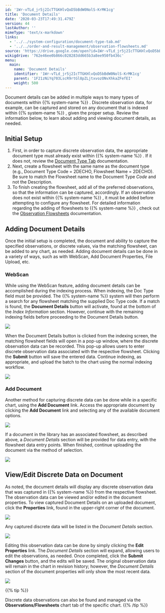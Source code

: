 ```yaml
---
id: '1Wr-vTLd_jr5j2IcTTGKHlvQoD5bBdW0NolS-KrMK1cg'
title: 'Document Details'
date: '2020-03-23T17:49:31.479Z'
version: 44
lastAuthor: ''
mimeType: 'text/x-markdown'
links:
  - '../../system-configuration/document-type-tab.md'
  - '../../order-and-result-management/observation-flowsheets.md'
source: 'https://drive.google.com/open?id=1Wr-vTLd_jr5j2IcTTGKHlvQoD5bBdW0NolS-KrMK1cg'
wikigdrive: '762e46ee0b866c028283dd665b3a8ee950fb436c'
menu:
  main:
    name: 'Document Details'
    identifier: '1Wr-vTLd_jr5j2IcTTGKHlvQoD5bBdW0NolS-KrMK1cg'
    parent: '1F21zNiYq703LscR9rtGl8pZLjtxvozONvXhkaZFefEI'
    weight: 500
---
```

Document details can be added in multiple ways to many types of documents within {{% system-name %}} . Discrete observation data, for example, can be captured and stored on any document that is indexed within {{% system-name %}} , given the proper setup. Review the information below, to learn about adding and viewing document details, as needed.

## Initial Setup

1. First, in order to capture discrete observation data, the appropriate document type must already exist within {{% system-name %}} . If it does not, review the [Document Type Tab](../../system-configuration/document-type-tab.md) documentation.
2. Next, create a flowsheet with the same name as the document type (e.g., Document Type Code = 2DECHO, Flowsheet Name = 2DECHO). Be sure to match the Flowsheet name to the Document Type <em>Code</em> and not the Description.
3. To finish creating the flowsheet, add all of the preferred observations, so that the information can be captured, accordingly. If an observation does not exist within {{% system-name %}} , it must be added before attempting to configure any flowsheet.
For detailed information regarding the adding of flowsheets to {{% system-name %}} , check out the [Observation Flowsheets](../../order-and-result-management/observation-flowsheets.md) documentation.

## Adding Document Details

Once the initial setup is completed, the document and ability to capture the specified observations, or discrete values, via the matching flowsheet, can be added to any chart, as needed. Adding document details can be done in a variety of ways, such as with WebScan, Add Document Properties, File Upload, etc.

### WebScan

While using the WebScan feature, adding document details can be accomplished during the indexing process. When indexing, the Doc Type field must be provided. The {{% system-name %}} system will then perform a search for any flowsheet matching the supplied Doc Type code. If a match is found, the **Document Details** button will activate, found at the bottom of the *Index Information* section. However, continue with the remaining indexing fields before proceeding to the Document Details button.

![](../document-details.assets/100002010000035D0000015A9E7B60F81BA4941B.png)

When the Document Details button is clicked from the indexing screen, the matching flowsheet fields will open in a pop-up window, where the discrete observation data can be recorded. This pop-up allows users to enter discrete observation data associated with the respective flowsheet. Clicking the **Submit** button will save the entered data. Continue indexing, as appropriate, and upload the batch to the chart using the normal indexing workflow.

![](../document-details.assets/100000000000026E000000D73839C289C5E737A0.png)


### Add Document

Another method for capturing discrete data can be done while in a specific chart, using the **Add Document** link. Access the appropriate document by clicking the **Add Document** link and selecting any of the available document options.

![](../document-details.assets/10000201000004B2000000E15A6F97C8F032B791.png)

If a document in the library has an associated flowsheet, as described above, a *Document Details* section will be provided for data entry, with the flowsheet data entry points. When finished, continue uploading the document via the method of selection.

![](../document-details.assets/100002010000035200000191B56745F97B8F090C.png)


## View/Edit Discrete Data on Document

As noted, the document details will display any discrete observation data that was captured in {{% system-name %}} from the respective flowsheet. The observation data can be viewed and/or edited in the document properties. To view captured Document Details on an uploaded document, click the **Properties** link, found in the upper-right corner of the document.

![](../document-details.assets/10000201000004A100000111E6E4912E8451E184.png)

Any captured discrete data will be listed in the *Document Details* section.

![](../document-details.assets/10000201000004B2000001E5C8E14F915D89539A.png)

Editing this observation data can be done by simply clicking the **Edit Properties** link. The *Document Details* section will expand, allowing users to edit the observations, as needed.
Once completed, click the **Submit Changes** button, and the edits will be saved. The original observation data will remain in the chart in revision history; however, the *Document Details* section of the document properties will only show the most recent data.

![](../document-details.assets/10000201000004B6000001F29A5A04121737128F.png)

{{% tip %}}

Discrete data observations can also be found and managed via the **Observations/Flowsheets** chart tab of the specific chart.
{{% /tip %}}
